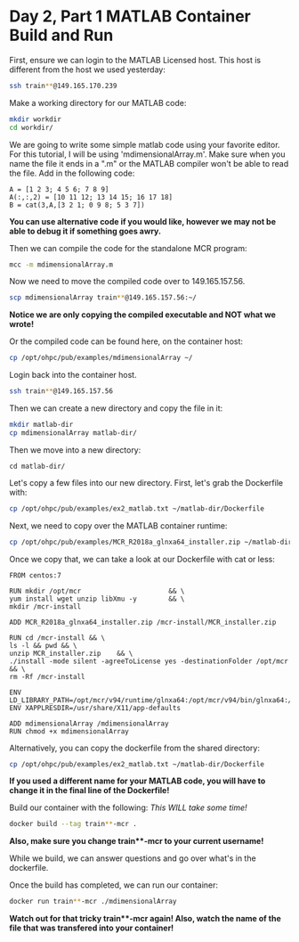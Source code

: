 # Day 2, Part 1 MATLAB Container Build and Run

First, ensure we can login to the MATLAB Licensed host.  This host is different from the host we used yesterday:
```bash
ssh train**@149.165.170.239
```

Make a working directory for our MATLAB code:
``` bash
mkdir workdir
cd workdir/
```

We are going to write some simple matlab code using your favorite editor.  For this tutorial, I will be using 'mdimensionalArray.m'.  Make sure when you name the file it ends in a ".m" or the MATLAB compiler won't be able to read the file.  Add in the following code:
```
A = [1 2 3; 4 5 6; 7 8 9]
A(:,:,2) = [10 11 12; 13 14 15; 16 17 18]
B = cat(3,A,[3 2 1; 0 9 8; 5 3 7])
```

__You can use alternative code if you would like, however we may not be able to debug it if something goes awry.__

Then we can compile the code for the standalone MCR program:
``` bash
mcc -m mdimensionalArray.m
```

Now we need to move the compiled code over to 149.165.157.56.
``` bash
scp mdimensionalArray train**@149.165.157.56:~/
```

__Notice we are only copying the compiled executable and NOT what we wrote!__

Or the compiled code can be found here, on the container host:
``` bash
cp /opt/ohpc/pub/examples/mdimensionalArray ~/
```

Login back into the container host.  
```bash
ssh train**@149.165.157.56
```

Then we can create a new directory and copy the file in it:
```bash
mkdir matlab-dir
cp mdimensionalArray matlab-dir/
```

 Then we move into a new directory:
```
cd matlab-dir/
```

Let's copy a few files into our new directory.  First, let's grab the Dockerfile with:
```bash
cp /opt/ohpc/pub/examples/ex2_matlab.txt ~/matlab-dir/Dockerfile
```

Next, we need to copy over the MATLAB container runtime:
```bash
cp /opt/ohpc/pub/examples/MCR_R2018a_glnxa64_installer.zip ~/matlab-dir/mcr_installer.zip
```

Once we copy that, we can take a look at our Dockerfile with cat or less:
```
FROM centos:7

RUN mkdir /opt/mcr                      && \
yum install wget unzip libXmu -y        && \
mkdir /mcr-install

ADD MCR_R2018a_glnxa64_installer.zip /mcr-install/MCR_installer.zip

RUN cd /mcr-install && \
ls -l && pwd && \
unzip MCR_installer.zip    && \
./install -mode silent -agreeToLicense yes -destinationFolder /opt/mcr && \
rm -Rf /mcr-install

ENV LD_LIBRARY_PATH=/opt/mcr/v94/runtime/glnxa64:/opt/mcr/v94/bin/glnxa64:/opt/mcr/v94/sys/os/glnxa64:/opt/mcr/v94/extern/bin/glnxa64
ENV XAPPLRESDIR=/usr/share/X11/app-defaults

ADD mdimensionalArray /mdimensionalArray
RUN chmod +x mdimensionalArray
```

Alternatively, you can copy the dockerfile from the shared directory:
```bash
cp /opt/ohpc/pub/examples/ex2_matlab.txt ~/matlab-dir/Dockerfile
```

__If you used a different name for your MATLAB code, you will have to change it in the final line of the Dockerfile!__


Build our container with the following:  *This WILL take some time!*
```bash
docker build --tag train**-mcr .
```
__Also, make sure you change train\*\*-mcr to your current username!__

While we build, we can answer questions and go over what's in the dockerfile.

Once the build has completed, we can run our container:
``` bash
docker run train**-mcr ./mdimensionalArray
```
__Watch out for that tricky train\*\*-mcr again! Also, watch the name of the file that was transfered into your container!__


